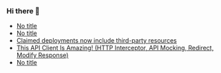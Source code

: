 ### Hi there 👋

<!-- daily.dev BOOKMARKS:START -->
- [No title](https://app.daily.dev/posts/GTra8r79q?utm_source=rss&utm_medium=bookmarks&utm_campaign=PnGboN99PhXCxFrWGGg2C)
- [No title](https://app.daily.dev/posts/SeqBaSquO?utm_source=rss&utm_medium=bookmarks&utm_campaign=PnGboN99PhXCxFrWGGg2C)
- [Claimed deployments now include third-party resources](https://app.daily.dev/posts/KjZY5ygyK?utm_source=rss&utm_medium=bookmarks&utm_campaign=PnGboN99PhXCxFrWGGg2C)
- [This API Client Is Amazing! &lpar;HTTP Interceptor, API Mocking, Redirect, Modify Response&rpar;](https://app.daily.dev/posts/M4AL3F89P?utm_source=rss&utm_medium=bookmarks&utm_campaign=PnGboN99PhXCxFrWGGg2C)
- [No title](https://app.daily.dev/posts/ppbSgRhPF?utm_source=rss&utm_medium=bookmarks&utm_campaign=PnGboN99PhXCxFrWGGg2C)
<!-- daily.dev BOOKMARKS:END -->

<!--
**dinesh4monto/dinesh4monto** is a ✨ _special_ ✨ repository because its `README.md` (this file) appears on your GitHub profile.

Here are some ideas to get you started:

- 🔭 I’m currently working on ...
- 🌱 I’m currently learning ...
- 👯 I’m looking to collaborate on ...
- 🤔 I’m looking for help with ...
- 💬 Ask me about ...
- 📫 How to reach me: ...
- 😄 Pronouns: ...
- ⚡ Fun fact: ...
-->
